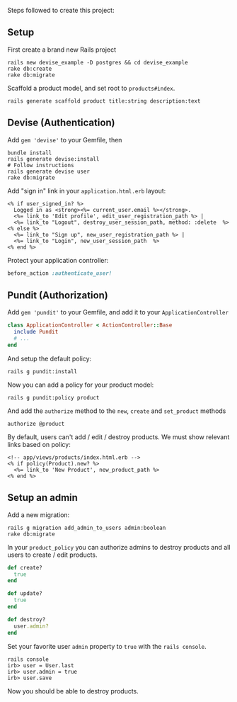 Steps followed to create this project:

## Setup

First create a brand new Rails project

```shell
rails new devise_example -D postgres && cd devise_example
rake db:create
rake db:migrate
```

Scaffold a product model, and set root to `products#index`.

```shell
rails generate scaffold product title:string description:text
```

## Devise (Authentication)

Add `gem 'devise'` to your Gemfile, then

```shell
bundle install
rails generate devise:install
# Follow instructions
rails generate devise user
rake db:migrate
```

Add "sign in" link in your `application.html.erb` layout:

```erb
<% if user_signed_in? %>
  Logged in as <strong><%= current_user.email %></strong>.
  <%= link_to 'Edit profile', edit_user_registration_path %> |
  <%= link_to "Logout", destroy_user_session_path, method: :delete  %>
<% else %>
  <%= link_to "Sign up", new_user_registration_path %> |
  <%= link_to "Login", new_user_session_path  %>
<% end %>
```

Protect your application controller:

```ruby
before_action :authenticate_user!
```

## Pundit (Authorization)

Add `gem 'pundit'` to your Gemfile, and add it to your `ApplicationController`

```ruby
class ApplicationController < ActionController::Base
  include Pundit
  # ...
end
```

And setup the default policy:

```shell
rails g pundit:install
```

Now you can add a policy for your product model:

```shell
rails g pundit:policy product
```

And add the `authorize` method to the `new`, `create` and `set_product` methods

```rails
authorize @product
```

By default, users can't add / edit / destroy products. We must show relevant links based on policy:

```erb
<!-- app/views/products/index.html.erb -->
<% if policy(Product).new? %>
  <%= link_to 'New Product', new_product_path %>
<% end %>
```

## Setup an admin

Add a new migration:

```shell
rails g migration add_admin_to_users admin:boolean
rake db:migrate
```

In your `product_policy` you can authorize admins to destroy products and all users to create / edit products.

```ruby
def create?
  true
end

def update?
  true
end

def destroy?
  user.admin?
end
```

Set your favorite user `admin` property to `true` with the `rails console`.

```shell
rails console
irb> user = User.last
irb> user.admin = true
irb> user.save
```

Now you should be able to destroy products.